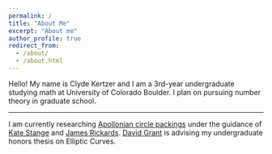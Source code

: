 ```yaml
---
permalink: /
title: "About Me"
excerpt: "About me"
author_profile: true
redirect_from: 
  - /about/
  - /about.html
---
```


Hello! My name is Clyde Kertzer and I am a 3rd-year undergraduate studying math at University of Colorado Boulder. 
I plan on pursuing number theory in graduate school.

---

I am currently researching <a href="https://en.wikipedia.org/wiki/Apollonian_gasket">Apollonian circle packings</a> under the guidance of <a href="https://math.katestange.net">Kate Stange</a> and <a href="https://math.colorado.edu/~jari2770">James Rickards</a>. <a href="https://www.colorado.edu/math/david-grant">David Grant</a> is advising my undergraduate honors thesis on Elliptic Curves. 

